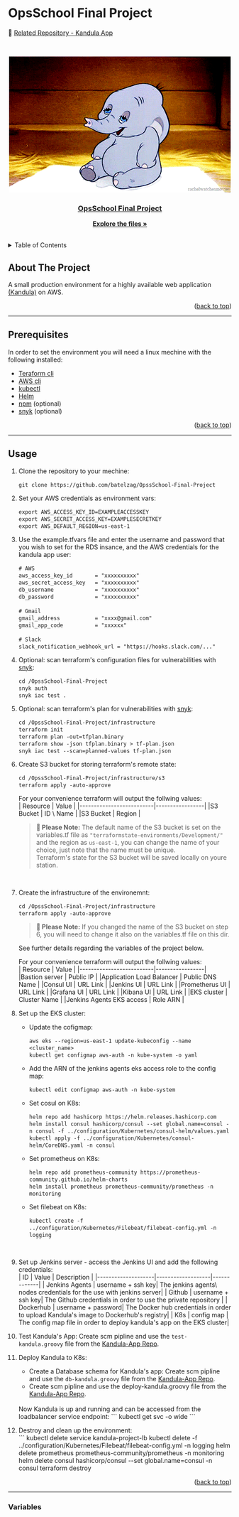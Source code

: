 # OpsSchool Final Project
<div id="top"></div>

:elephant: [Related Repository - Kandula App][Kandula-App]

<br />
<div align="center">
  <a href="https://github.com/batelzag/OpssSchool-Final-Project">

 ![Dumbo](/assets/d4c22a8b5f806a7a4cf3742ae6d3639e.gif)  

<h3 align="center">OpsSchool Final Project</h3>

  <p align="center">
    <a href="https://github.com/batelzag/OpssSchool-Final-Project"><strong>Explore the files »</strong></a>
    <br />
    <br />
  </p>
</div>

<!-- TABLE OF CONTENTS -->
<details>
  <summary>Table of Contents</summary>
  <ol>
    <li>
      <a href="#about-the-project">About The Project</a>
      <ul>
      </ul>
    </li>
    <li>
      <a href="#prerequisites">Prerequisites</a>
      <ul>
      </ul>
    </li>
    <li>
      <a href="#usage">Usage</a></li>
      <ul>
      </ul>
    </li>
    <li>
      <a href="#variables">Variables</a>
      <ul>
      </ul>
    </li>
  </ol>
</details>

<!-- ABOUT THE PROJECT -->
## About The Project
A small production environment for a highly available web application <a href="https://learn.hashicorp.com/tutorials/terraform/install-cli">(Kandula)</a> on AWS.

<p align="right">(<a href="#top">back to top</a>)</p>

---

<!-- Prerequisites -->
## Prerequisites

In order to set the environment you will need a linux mechine with the following installed:
* <a href="https://learn.hashicorp.com/tutorials/terraform/install-cli">Teraform cli</a>
* <a href="https://docs.aws.amazon.com/cli/latest/userguide/getting-started-install.html">AWS cli</a>
* <a href="https://kubernetes.io/docs/tasks/tools/install-kubectl-linux/">kubectl</a>
* <a href="https://helm.sh/docs/intro/install/">Helm</a>
* <a href="https://docs.npmjs.com/downloading-and-installing-node-js-and-npm">npm</a> (optional)
* <a href="https://docs.snyk.io/snyk-cli/install-the-snyk-cli">snyk</a> (optional)

<p align="right">(<a href="#top">back to top</a>)</p>

---

<!-- USAGE EXAMPLES -->
## Usage

1. Clone the repository to your mechine:
   <br />
   ```
   git clone https://github.com/batelzag/OpssSchool-Final-Project 
   ```
   
2. Set your AWS credentials as environment vars:
   <br />
   ```
   export AWS_ACCESS_KEY_ID=EXAMPLEACCESSKEY
   export AWS_SECRET_ACCESS_KEY=EXAMPLESECRETKEY
   export AWS_DEFAULT_REGION=us-east-1
   ```
3. Use the example.tfvars file and enter the username and password that you wish to set for the RDS insance, and the AWS credentials for the kandula app user:
   <br />
   ```
   # AWS
   aws_access_key_id       = "xxxxxxxxxx"
   aws_secret_access_key   = "xxxxxxxxxx"
   db_username             = "xxxxxxxxxx"
   db_password             = "xxxxxxxxxx"

   # Gmail
   gmail_address           = "xxxx@gmail.com"
   gmail_app_code          = "xxxxxx"

   # Slack
   slack_notification_webhook_url = "https://hooks.slack.com/..."
   ```
4. Optional: scan terraform's configuration files
   for vulnerabilities with <a href="https://docs.snyk.io/snyk-cli/install-the-snyk-cli">snyk</a>:
   <br />
   ```
   cd /OpssSchool-Final-Project
   snyk auth
   snyk iac test .
   ```
5. Optional: scan terraform's plan for vulnerabilities with <a href="https://docs.snyk.io/snyk-cli/install-the-snyk-cli">snyk</a>:
   <br />
   ```
   cd /OpssSchool-Final-Project/infrastructure
   terraform init
   terraform plan -out=tfplan.binary
   terraform show -json tfplan.binary > tf-plan.json
   snyk iac test --scan=planned-values tf-plan.json
   ```
6. Create S3 bucket for storing terraform's remote state:
   <br />
   ```
   cd /OpssSchool-Final-Project/infrastructure/s3
   terraform apply -auto-approve
   ```
   For your convenience terraform will output the follwing values:<br />
   | Resource                 | Value           |
   |--------------------------|-----------------|
   |S3 Bucket                 | ID \ Name       |
   |S3 Bucket                 | Region          |
   
   >**📝 Please Note:**
   The default name of the S3 bucket is set on the variables.tf file as ```"terraformstate-environments/Development/"``` and the region as ```us-east-1```, you can change the name of your choice, just note that the name must be unique.<br />
   Terraform's state for the S3 bucket will be saved locally on youre station.
   <br />

7. Create the infrastructure of the environemnt:
   <br />
   ```
   cd /OpssSchool-Final-Project/infrastructure
   terraform apply -auto-approve
   ```
    >**📝 Please Note:**
   If you changed the name of the S3 bucket on step 6, you will need to change it also on the variables.tf file on this dir.<br />
   
   See further details regarding the variables of the project below.
   <br />

   For your convenience terraform will output the follwing values:
   <br />
   | Resource                 | Value           |
   |--------------------------|-----------------|
   |Bastion server            | Public IP       |
   |Application Load Balancer | Public DNS Name |
   |Consul UI                 | URL Link        |
   |Jenkins UI                | URL Link        |
   |Prometherus UI            | URL Link        |
   |Grafana UI                | URL Link        |
   |Kibana UI                 | URL Link        |
   |EKS cluster               | Cluster Name    |
   |Jenkins Agents EKS access | Role ARN        |
   <br />
8. Set up the EKS cluster:
   <br />
   * Update the cofigmap:
      ```
      aws eks --region=us-east-1 update-kubeconfig --name <cluster_name>
      kubectl get configmap aws-auth -n kube-system -o yaml
      ```
   * Add the ARN of the jenkins agents eks access role to the config map:
      ```
      kubectl edit configmap aws-auth -n kube-system
      ```
   * Set cosul on K8s:
      ```
      helm repo add hashicorp https://helm.releases.hashicorp.com
      helm install consul hashicorp/consul --set global.name=consul -n consul -f ../configuration/Kubernetes/consul-helm/values.yaml
      kubectl apply -f ../configuration/Kubernetes/consul-helm/CoreDNS.yaml -n consul
      ```
   * Set prometheus on K8s:
      ```
      helm repo add prometheus-community https://prometheus-community.github.io/helm-charts
      helm install prometheus prometheus-community/prometheus -n monitoring
      ```
   * Set filebeat on K8s:
      ```
      kubectl create -f ../configuration/Kubernetes/Filebeat/filebeat-config.yml -n logging
      ```
   <br />

9.  Set up Jenkins server - access the Jenkins UI and add the following credentials:
    <br />
    | ID                 | Value             | Description |
    |--------------------|-------------------|-------------|
    | Jenkins Agents     | username + ssh key| The jenkins agents\ nodes credentials for the use with jenkins server|
    | Github             | username + ssh key| The Github credentials in order to use the private repository |
    | Dockerhub          | username + password| The Docker hub credentials in order to upload Kandula's image to Dockerhub's registry|
    | K8s                | config map         | The config map file in order to deploy kandula's app on the EKS cluster|
    <br />
10. Test Kandula's App:
    Create scm pipline and use the ```test-kandula.groovy``` file from the <a href="https://learn.hashicorp.com/tutorials/terraform/install-cli">Kandula-App Repo</a>.
    <br />
11. Deploy Kandula to K8s:
    * Create a Database schema for Kandula's app:
    Create scm pipline and use the ```db-kandula.groovy``` file from the <a href="https://learn.hashicorp.com/tutorials/terraform/install-cli">Kandula-App Repo</a>.
    * Create scm pipline and use the deploy-kandula.groovy file from the <a href="https://learn.hashicorp.com/tutorials/terraform/install-cli">Kandula-App Repo</a>.
    <br />  
    Now Kandula is up and running and can be accessed from the loadbalancer service endpoint:
      ```
      kubectl get svc -o wide
      ```
    <br />
12.  Destroy and clean up the environment:
    <br />
    ```
    kubectl delete service kandula-project-lb
    kubectl delete -f ../configuration/Kubernetes/Filebeat/filebeat-config.yml -n logging
    helm delete prometheus prometheus-community/prometheus -n monitoring
    helm delete consul hashicorp/consul --set global.name=consul -n consul
    terraform destroy

<p align="right">(<a href="#top">back to top</a>)</p>

---

<!-- VARIABLES -->
### Variables


<!-- MARKDOWN LINKS & IMAGES -->
[Kandula-App]: https://github.com/batelzag/kandula-project-app
